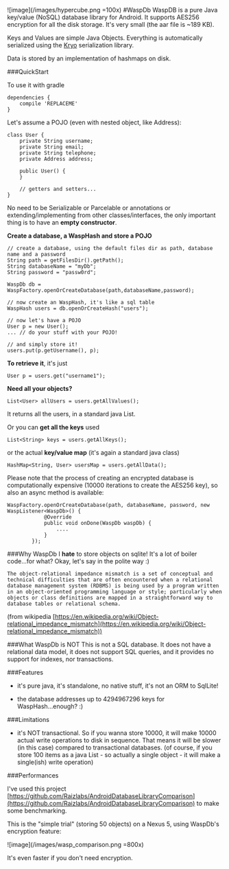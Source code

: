![image](/images/hypercube.png =100x) 
#WaspDb 
WaspDB is a pure Java key/value (NoSQL) database library for Android. It supports AES256 encryption for all the disk storage. It's very small (the aar file is ~189 KB).

Keys and Values are simple Java Objects. Everything is automatically serialized using the [Kryo]() serialization library.

Data is stored by an implementation of hashmaps on disk.


###QuickStart

To use it with gradle

	dependencies {
    	compile 'REPLACEME'
	}
	
Let's assume a POJO (even with nested object, like Address):

	class User {
		private String username;
		private String email;
		private String telephone;
		private Address address;
		
		public User() {
		}
		
		// getters and setters...
	}

No need to be Serializable or Parcelable or annotations or extending/implementing from other classes/interfaces, the only important thing is to have an **empty constructor**.
	
**Create a database, a WaspHash and store a POJO**

    // create a database, using the default files dir as path, database name and a password
    String path = getFilesDir().getPath();
    String databaseName = "myDb";
    String password = "passw0rd";
    
	WaspDb db = WaspFactory.openOrCreateDatabase(path,databaseName,password);
	
	// now create an WaspHash, it's like a sql table
	WaspHash users = db.openOrCreateHash("users");
	
	// now let's have a POJO
	User p = new User();
	... // do your stuff with your POJO!
	
	// and simply store it!
	users.put(p.getUsername(), p);
	

**To retrieve it**, it's just

	User p = users.get("username1");
	
**Need all your objects?**

	List<User> allUsers = users.getAllValues();
	
It returns all the users, in a standard java List.

Or you can **get all the keys** used

	List<String> keys = users.getAllKeys();

or the actual **key/value map** (it's again a standard java class)

	HashMap<String, User> usersMap = users.getAllData();

Please note that the process of creating an encrypted database is computationally expensive (10000 iterations to create the AES256 key), so also an async method is available:
	
	WaspFactory.openOrCreateDatabase(path, databaseName, password, new WaspListener<WaspDb>() {
                @Override
                public void onDone(WaspDb waspDb) {
                    ....
                }
            });

	
###Why WaspDb
I **hate** to store objects on sqlite! It's a lot of boiler code...for what?
Okay, let's say in the polite way :)

	The object-relational impedance mismatch is a set of conceptual and technical difficulties that are often encountered when a relational database management system (RDBMS) is being used by a program written in an object-oriented programming language or style; particularly when objects or class definitions are mapped in a straightforward way to database tables or relational schema. 
(from wikipedia [https://en.wikipedia.org/wiki/Object-relational_impedance_mismatch](https://en.wikipedia.org/wiki/Object-relational_impedance_mismatch))

###What WaspDb is NOT
This is not a SQL database. It does not have a relational data model, it does not support SQL queries, and it provides no support for indexes, nor transactions.

###Features
- it's pure java, it's standalone, no native stuff, it's not an ORM to SqlLite!

- the database addresses up to 4294967296 keys for WaspHash...enough? :)

###Limitations
- it's NOT transactional. So if you wanna store 10000, it will make 10000 actual write operations to disk in sequence. That means it will be slower (in this case) compared to transactional databases. (of course, if you store 100 items as a java List - so actually a single object - it will make a single(ish) write operation)


###Performances

I've used this project [https://github.com/Raizlabs/AndroidDatabaseLibraryComparison](https://github.com/Raizlabs/AndroidDatabaseLibraryComparison) to make some benchmarking.

This is the "simple trial" (storing 50 objects) on a Nexus 5, using WaspDb's encryption feature:

![image](/images/wasp_comparison.png =800x)

It's even faster if you don't need encryption.
